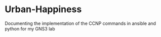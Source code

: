 # Urban-Happiness
Documenting the implementation of the CCNP commands in ansible and python for my GNS3 lab
